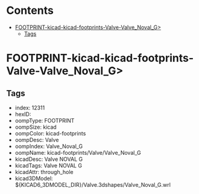 



Contents
========

* [FOOTPRINT-kicad-kicad-footprints-Valve-Valve_Noval_G>](#footprint-kicad-kicad-footprints-valve-valve_noval_g)
	* [Tags](#tags)

# FOOTPRINT-kicad-kicad-footprints-Valve-Valve_Noval_G>

## Tags

- index: 12311
- hexID: 
- oompType: FOOTPRINT
- oompSize: kicad
- oompColor: kicad-footprints
- oompDesc: Valve
- oompIndex: Valve_Noval_G
- oompName: kicad-footprints/Valve/Valve_Noval_G
- kicadDesc: Valve NOVAL G
- kicadTags: Valve NOVAL G
- kicadAttr: through_hole
- kicad3DModel: ${KICAD6_3DMODEL_DIR}/Valve.3dshapes/Valve_Noval_G.wrl
